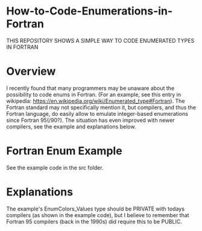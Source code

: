 # How-to-Code-Enumerations-in-Fortran
THIS REPOSITORY SHOWS A SIMPLE WAY TO CODE ENUMERATED TYPES IN FORTRAN

# Overview
I recently found that many programmers may be unaware about the possibility to code enums in Fortran. (For an example, see this entry in wikipedia: https://en.wikipedia.org/wiki/Enumerated_type#Fortran). The Fortran standard may not specifically mention it, but compilers, and thus the Fortran language, do easily allow to emulate integer-based enumerations since Fortran 95(/90?). The situation has even improved with newer compilers, see the example and explanations below.

# Fortran Enum Example
See the example code in the src folder.

# Explanations
The example's EnumColors_Values type should be PRIVATE with todays compilers (as shown in the example code), but I believe to remember that Fortran 95 compilers (back in the 1990s) did require this to be PUBLIC.

